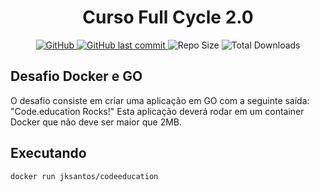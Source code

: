<div align="center">
<h1>Curso Full Cycle 2.0</h1>
</div>
<div align="center">
    <p>
        <a href="https://github.com/beerandcodeteam/adoteumdev/blob/main/LICENSE">
            <img alt="GitHub" src="https://img.shields.io/github/license/beerandcodeteam/adoteumdev" alt="License" style="max-width:100%;" />
        </a>
        <a href="https://github.com/beerandcodeteam/adoteumdev/commits/main">
            <img src="https://img.shields.io/github/last-commit/beerandcodeteam/adoteumdev" alt="GitHub last commit" style="max-width:100%;" />
        </a>
        <img src="https://img.shields.io/github/repo-size/beerandcodeteam/adoteumdev" alt="Repo Size" />
        <img src="https://img.shields.io/github/downloads/beerandcodeteam/adoteumdev/total" alt="Total Downloads" style="max-width:100%;" />
    </p>
</div>

## Desafio Docker e GO
O desafio consiste em criar uma aplicação em GO com a seguinte saída: "Code.education Rocks!"
Esta aplicação deverá rodar em um container Docker que não deve ser maior que 2MB.

## Executando

````
docker run jksantos/codeeducation
````